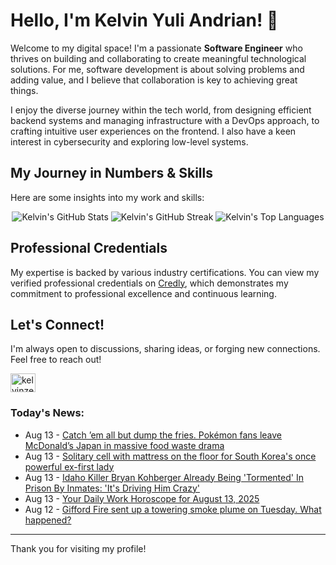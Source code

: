 # Hello, I'm Kelvin Yuli Andrian! 👋

Welcome to my digital space! I'm a passionate **Software Engineer** who thrives on building and collaborating to create meaningful technological solutions. For me, software development is about solving problems and adding value, and I believe that collaboration is key to achieving great things.

I enjoy the diverse journey within the tech world, from designing efficient backend systems and managing infrastructure with a DevOps approach, to crafting intuitive user experiences on the frontend. I also have a keen interest in cybersecurity and exploring low-level systems.

## My Journey in Numbers & Skills

Here are some insights into my work and skills:

<p align="center">
  <img src="https://github-readme-stats.vercel.app/api?username=kelvinzer0&show_icons=true&theme=radical" alt="Kelvin's GitHub Stats" />
  <img src="https://github-readme-streak-stats.herokuapp.com/?user=kelvinzer0&theme=radical" alt="Kelvin's GitHub Streak" />
  <img src="https://github-readme-stats.vercel.app/api/top-langs/?username=kelvinzer0&layout=compact&theme=radical" alt="Kelvin's Top Languages" />
</p>

## Professional Credentials

My expertise is backed by various industry certifications. You can view my verified professional credentials on [Credly](https://www.credly.com/users/kelvin-yuli-andrian/badges), which demonstrates my commitment to professional excellence and continuous learning.

## Let's Connect!

I'm always open to discussions, sharing ideas, or forging new connections. Feel free to reach out!

<p align="left">
    <a href="https://linkedin.com/in/kelvinzero" target="blank"><img align="center" src="https://cdn.jsdelivr.net/npm/simple-icons@3.0.1/icons/linkedin.svg" alt="kelvinzero" height="30" width="40" /></a>
</p>

### Today's News:

<!-- feed start -->
- Aug 13 - [Catch ’em all but dump the fries. Pokémon fans leave McDonald’s Japan in massive food waste drama](https://www.yahoo.com/news/articles/catch-em-dump-fries-pok-050945587.html)
- Aug 13 - [Solitary cell with mattress on the floor for South Korea's once powerful ex-first lady](https://www.yahoo.com/news/articles/solitary-cell-mattress-floor-south-055421014.html)
- Aug 13 - [Idaho Killer Bryan Kohberger Already Being 'Tormented' In Prison By Inmates: 'It's Driving Him Crazy'](https://www.yahoo.com/news/articles/idaho-killer-bryan-kohberger-already-001506748.html)
- Aug 13 - [Your Daily Work Horoscope for August 13, 2025](https://www.yahoo.com/lifestyle/articles/daily-horoscope-august-13-2025-000000278.html)
- Aug 12 - [Gifford Fire sent up a towering smoke plume on Tuesday. What happened?](https://www.yahoo.com/news/articles/gifford-fire-sent-towering-smoke-235442591.html)
<!-- feed end -->

---

Thank you for visiting my profile!